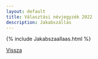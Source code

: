 ```yaml
---
layout: default
title: Választási névjegyzék 2022
description: Jakabszállás
---
```


{% include Jakabszaallaas.html %}

[Vissza](./)